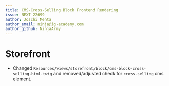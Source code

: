 ```yaml
---
title: CMS-Cross-Selling Block Frontend Rendering
issue: NEXT-22699
author: Joschi Mehta
author_email: ninja@ig-academy.com
author_github: NinjaArmy
---
```

# Storefront
*  Changed `Resources/views/storefront/block/cms-block-cross-selling.html.twig` and removed/adjusted check for `cross-selling` cms element.
